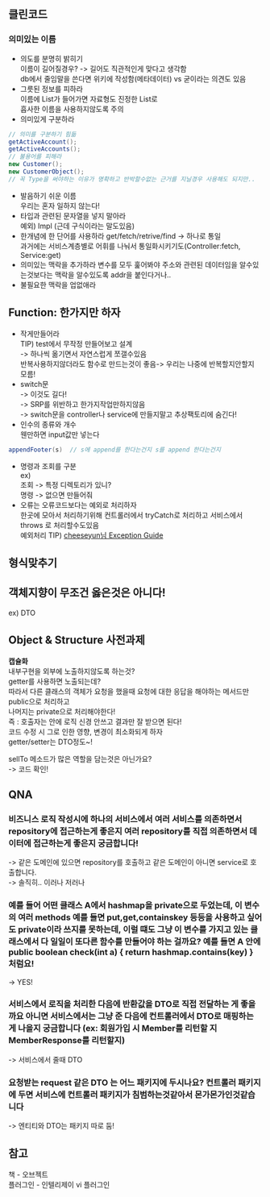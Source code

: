 ## 클린코드
###  의미있는 이름
- 의도를 분명히 밝히기  
이름이 길어질경우? -> 길어도 직관적인게 맞다고 생각함  
db에서 줄임말을 쓴다면 위키에 작성함(메타데이터) vs 굳이라는 의견도 있음  
- 그릇된 정보를 피하라  
이름에 List가 들어가면 자료형도 진정한 List로  
흡사한 이름을 사용하지않도록 주의  
- 의미있게 구분하라  
~~~java
// 의미를 구분하기 힘듦
getActiveAccount();
getActiveAccounts();
// 불용어를 피해라
new Customer();
new CustomerObject();
// 꼭 Type을 써야하는 이유가 명확하고 반박할수없는 근거를 지닐경우 사용해도 되지만..
~~~  
- 발음하기 쉬운 이름  
우리는 혼자 일하지 않는다!  
- 타입과 관련된 문자열을 넣지 말아라  
예외) Impl (근데 구식이라는 말도있음)  
- 한개념에 한 단어를 사용하라
get/fetch/retrive/find -> 하나로 통일  
과거에는 서비스계층별로 어휘를 나눠서 통일화시키기도(Controller:fetch, Service:get)
- 의미있는 맥락을 추가하라
변수를 모두 훑어봐야 주소와 관련된 데이터임을 알수있는것보다는
맥락을 알수있도록 addr을 붙인다거나..
- 불필요한 맥락을 업없애라

## Function: 한가지만 하자
- 작게만들어라  
TIP) test에서 무작정 만들어보고 설계  
-> 하나씩 옮기면서 자연스럽게 쪼갤수있음  
반복사용하지않더라도 함수로 만드는것이 좋음-> 우리는 나중에 반복할지안할지 모름!  
- switch문  
-> 이것도 길다!  
-> SRP를 위반하고 한가지작업만하지않음  
-> switch문을 controller나 service에 만들지말고 추상팩토리에 숨긴다!  
- 인수의 종류와 개수  
웬만하면 input값만 넣는다  
~~~java
appendFooter(s)  // s에 append를 한다는건지 s를 append 한다는건지
~~~
- 명령과 조회를 구분  
ex)  
조회 -> 특정 디렉토리가 있니?  
명령 -> 없으면 만들어줘  
- 오류는 오류코드보다는 예외로 처리하자  
한곳에 모아서 처리하기위해 컨트롤러에서 tryCatch로 처리하고 서비스에서 throws 로 처리할수도있음  
예외처리 TIP)
[cheeseyun님 Exception Guide](https://github.com/cheese10yun/spring-guide/blob/master/docs/exception-guide.md)  


## 형식맞추기
## 객체지향이 무조건 옳은것은 아니다!
ex) DTO

## Object & Structure 사전과제
**캡슐화**  
내부구현을 외부에 노출하지않도록 하는것?  
getter를 사용하면 노출되는데?  
따라서 다른 클래스의 객체가 요청을 했을때 요청에 대한 응답을 해야하는 메서드만 public으로 처리하고  
나머지는 private으로 처리해야한다!  
즉 : 호출자는 안에 로직 신경 안쓰고 결과만 잘 받으면 된다!  
코드 수정 시 그로 인한 영향, 변경이 최소화되게 하자  
getter/setter는 DTO정도~!  

sellTo 메소드가 많은 역할을 담는것은 아닌가요?  
-> 코드 확인!


## QNA
### 비즈니스 로직 작성시에 하나의 서비스에서 여러 서비스를 의존하면서 repository에 접근하는게 좋은지 여러 repository를 직접 의존하면서 데이터에 접근하는게 좋은지 궁금합니다!  
-> 같은 도메인에 있으면 repository를 호출하고 같은 도메인이 아니면 service로 호출합니다.  
-> 솔직히.. 이러나 저러나  

### 예를 들어 어떤 클래스 A에서 hashmap을 private으로 두었는데, 이 변수의 여러 methods 예를 들면 put,get,containskey 등등을 사용하고 싶어도 private이라 쓰지를 못하는데, 이럴 떄도 그냥 이 변수를 가지고 있는 클래스에서 다 일일이 또다른 함수를 만들어야 하는 걸까요? 예를 들면 A 안에 public boolean check(int a) { return hashmap.contains(key) } 처럼요!  
-> YES!  

### 서비스에서 로직을 처리한 다음에 반환값을 DTO로 직접 전달하는 게 좋을까요 아니면 서비스에서는 그냥 준 다음에 컨트롤러에서 DTO로 매핑하는 게 나을지 궁금합니다 (ex: 회원가입 시 Member를 리턴할 지 MemberResponse를 리턴할지)  
-> 서비스에서 줄때 DTO  

### 요청받는 request 같은 DTO 는 어느 패키지에 두시나요? 컨트롤러 패키지에 두면 서비스에 컨트롤러 패키지가 침범하는것같아서 몬가몬가인것같습니다  
-> 엔티티와 DTO는 패키지 따로 둠!




## 참고
책 - 오브젝트  
플러그인 - 인텔리제이 vi 플러그인